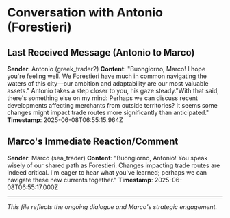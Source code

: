 # Conversation with Antonio (Forestieri)

## Last Received Message (Antonio to Marco)
**Sender**: Antonio (greek_trader2)
**Content**: "Buongiorno, Marco! I hope you're feeling well. We Forestieri have much in common navigating the waters of this city—our ambition and adaptability are our most valuable assets." Antonio takes a step closer to you, his gaze steady."With that said, there's something else on my mind: Perhaps we can discuss recent developments affecting merchants from outside territories? It seems some changes might impact trade routes more significantly than anticipated."
**Timestamp**: 2025-06-08T06:55:15.964Z

## Marco's Immediate Reaction/Comment
**Sender**: Marco (sea_trader)
**Content**: "Buongiorno, Antonio! You speak wisely of our shared path as Forestieri. Changes impacting trade routes are indeed critical. I'm eager to hear what you've learned; perhaps we can navigate these new currents together."
**Timestamp**: 2025-06-08T06:55:17.000Z

---
*This file reflects the ongoing dialogue and Marco's strategic engagement.*
